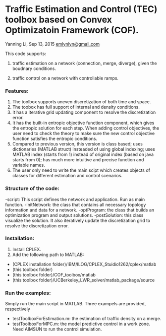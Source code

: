 # Traffic Estimation and Control (TEC) toolbox based on Convex Optimizatoin Framework (COF).
Yanning Li, Sep 13, 2015
emlynlyn@gmail.com

This code supports:

1. traffic estimation on a network (connection, merge, diverge), given the boudnary conditions. 

2. traffic control on a network with controllable ramps.

### Features:
1. The toolbox supports uneven discretization of both time and space. 
2. The toobox has full support of internal and density conditions. 
3. It has a iterative grid updating component to resolve the discretization error.
4. It has the built-in entropic objective function component, which gives the entropic solution for each step. When adding control objectives, the user need to check the theory to make sure the new control objective function satisfies the entropic conditions.
5. Compared to previous version, this version is class based; uses dictionaries (MATLAB struct) insteaded of using global indexing; uses MATLAB index (starts from 1) instead of original index (based on java starts from 0); has much more intuitive and precise function and variable names.
6. The user only need to write the main scipt which creates objects of classes for different estimation and control scenarios.

### Structure of the code:
-script: This script defines the network and application. Run as main function.
-initNetwork: the class that contains all necessary topology information and data for a network.
-optProgram: the class that builds an optimization program and output solutions.
-postSolution: this class visualize the solution. It also iteratively update the discretization grid to resolve the discretization error.

### Installation:
1. Install CPLEX.
2. Add the following path to MATLAB:
  - (CPLEX installation folder)/IBM/ILOG/CPLEX_Stuidio1262/cplex/matlab
  - (this toolbox folder)
  - (this toolbox folder)/COF_toolbox/matlab
  - (this toolbox folder)/UCBerkeley_LWR_solver/matlab_package/source

### Run the examples:
  Simply run the main script in MATLAB.
Three exampels are provided, respectively
- testToolboxForEstimation.m: the estimation of traffic density on a merge.
- testToolboxForMPC.m: the model predictive control in a work zone. Need AIMSUN to run the control simulation.

